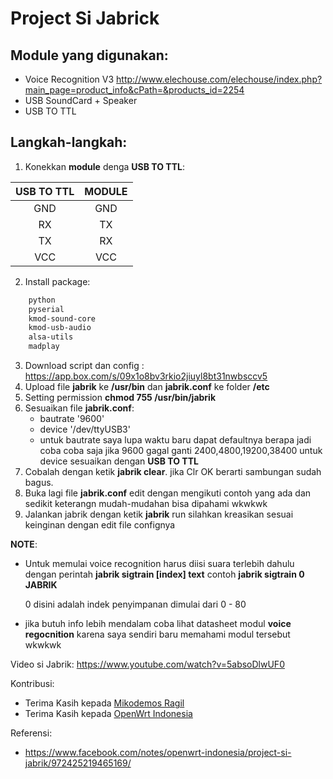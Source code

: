 # Project Si Jabrick

## Module yang digunakan:
- Voice Recognition V3 http://www.elechouse.com/elechouse/index.php?main_page=product_info&cPath=&products_id=2254
- USB SoundCard + Speaker
- USB TO TTL

## Langkah-langkah:
1. Konekkan **module** denga **USB TO TTL**:

| USB TO TTL    | MODULE        |
|:-------------:|:-------------:|
|GND	        	| GND		        |
|RX		          | TX		        |
|TX		          | RX		        |
|VCC 		        | VCC		        |

2. Install package:
```bash
    python
    pyserial
    kmod-sound-core
    kmod-usb-audio
    alsa-utils
    madplay
```

3. Download script dan config : https://app.box.com/s/09x1o8bv3rkio2jiuyl8bt31nwbsccv5
4. Upload file **jabrik** ke **/usr/bin** dan **jabrik.conf** ke folder **/etc**
5. Setting permission **chmod 755 /usr/bin/jabrik**
6. Sesuaikan file **jabrik.conf**:
	- bautrate '9600'
	- device '/dev/ttyUSB3'
	- untuk bautrate saya lupa waktu baru dapat defaultnya berapa jadi coba coba saja jika 9600 gagal ganti 2400,4800,19200,38400 untuk device sesuaikan dengan **USB TO TTL** 
7. Cobalah dengan ketik **jabrik clear**. jika Clr OK berarti sambungan sudah bagus.
8. Buka lagi file **jabrik.conf** edit dengan mengikuti contoh yang ada dan sedikit keterangn mudah-mudahan bisa dipahami wkwkwk
9. Jalankan jabrik dengan ketik **jabrik** run silahkan kreasikan sesuai keinginan dengan edit file confignya

**NOTE**:
- Untuk memulai voice recognition harus diisi suara terlebih dahulu dengan perintah **jabrik sigtrain [index] text**
  contoh **jabrik sigtrain 0 JABRIK**
  
  0 disini adalah indek penyimpanan dimulai dari 0 - 80

- jika butuh info lebih mendalam coba lihat datasheet modul **voice regocnition** karena saya sendiri baru memahami modul tersebut wkwkwk

Video si Jabrik: https://www.youtube.com/watch?v=5absoDlwUF0

Kontribusi: 
- Terima Kasih kepada [Mikodemos Ragil](https://www.facebook.com/mikodemos.ragil)
- Terima Kasih kepada [OpenWrt Indonesia](https://www.facebook.com/groups/openwrt)

Referensi:
- https://www.facebook.com/notes/openwrt-indonesia/project-si-jabrik/972425219465169/
